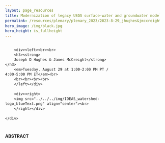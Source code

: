 ```yaml
---
layout: page_resources
title: Modernization of legacy USGS surface-water and groundwater models
permalink: /resources/plenary/plenary_2023/2023-8-29_jhughes&jmccreight
hero_image: /img/black.jpg
hero_height: is_fullheight
---
```

<style>
    .wrapper {
        display:grid;
        grid-template-columns: 70% 30%;
        grid-gap: 1em;
        text-align:left;
        vertical-align:middle;
    }
    .wrapper > div{
        padding: 1em;
    }
    .wrapper > div:nth-child(odd){
    }
</style>

<body>
    <div class = "wrapper">

        <div><left><br><br>
        <h3><strong>
        Joseph D Hughes & James McCreight</strong></h3>
        <em>Tuesday, August 29 at 1:00-2:00 PM PT / 4:00-5:00 PM ET</em><br>
        <br><br><br><br>
        </left></div>

        <div><right>
        <img src="../../../img/IDEAS_watershed-logo_blueText.png" align="center"><br>
        </right></div>

    </div>
</body>

<br><br>

**ABSTRACT**

